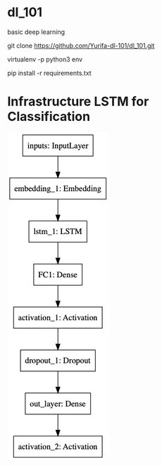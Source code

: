 # dl_101
basic deep learning

  git clone https://github.com/Yurifa-dl-101/dl_101.git
  
  virtualenv -p python3 env
  
  pip install -r requirements.txt


# Infrastructure LSTM for Classification
![infrastructure](https://github.com/Yurifa-dl-101/dl_101/raw/master/model.png)
